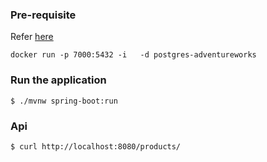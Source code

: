 ### Pre-requisite
Refer [here](https://ntarunmenon.gitlab.io/my-blog/2020/04/10/docker-postrge-sample-database.html)

```unix
docker run -p 7000:5432 -i   -d postgres-adventureworks
```

### Run the application

 ```unix
 $ ./mvnw spring-boot:run
 ```

### Api 

```unix
$ curl http://localhost:8080/products/
```